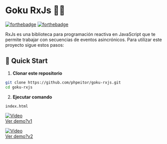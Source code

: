 # Goku RxJs 🐉💥

[![forthebadge](http://forthebadge.com/images/badges/made-with-javascript.svg)](https://www.linkedin.com/in/drphp/)
[![forthebadge](http://forthebadge.com/images/badges/built-with-love.svg)](https://www.linkedin.com/in/drphp/)

RxJs es una biblioteca para programación reactiva en JavaScript que te permite trabajar con secuencias de eventos asincrónicos.
Para utilizar este proyecto sigue estos pasos:

## 🚀 Quick Start

1. **Clonar este repositorio**
```bash
git clone https://github.com/phpeitor/goku-rxjs.git
cd goku-rxjs
```
2. **Ejecutar comando**
```bash
index.html
```

[![Video](https://img.youtube.com/vi/cqWT28OOpqA/0.jpg)](https://www.youtube.com/watch?v=cqWT28OOpqA)  
[Ver demo?v1](https://www.youtube.com/watch?v=cqWT28OOpqA)

[![Video](https://img.youtube.com/vi/e03SYkcAgR4/0.jpg)](https://www.youtube.com/watch?v=e03SYkcAgR4)  
[Ver demo?v2](https://www.youtube.com/watch?v=e03SYkcAgR4)
